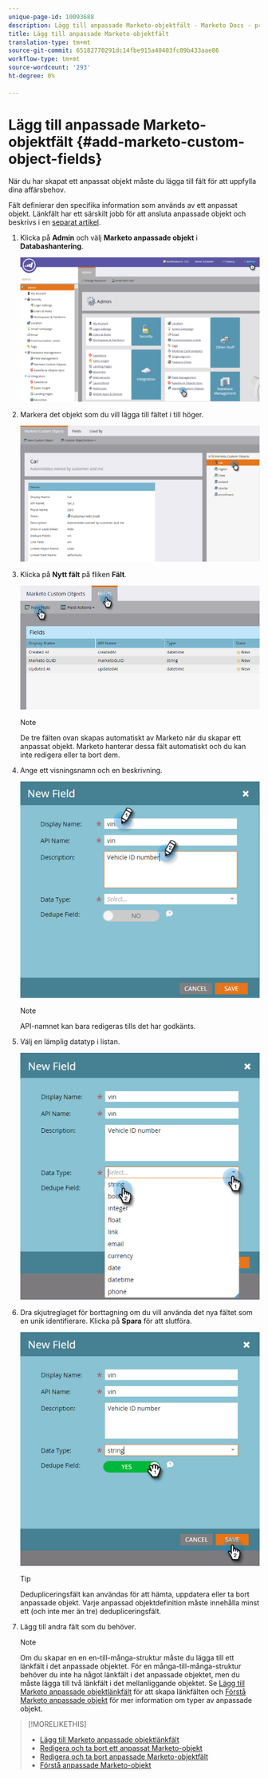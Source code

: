 ```yaml
---
unique-page-id: 10093688
description: Lägg till anpassade Marketo-objektfält - Marketo Docs - produktdokumentation
title: Lägg till anpassade Marketo-objektfält
translation-type: tm+mt
source-git-commit: 65182770291dc14fbe915a40403fc09b433aae86
workflow-type: tm+mt
source-wordcount: '293'
ht-degree: 0%

---
```



# Lägg till anpassade Marketo-objektfält {#add-marketo-custom-object-fields}

När du har skapat ett anpassat objekt måste du lägga till fält för att uppfylla dina affärsbehov.

Fält definierar den specifika information som används av ett anpassat objekt. Länkfält har ett särskilt jobb för att ansluta anpassade objekt och beskrivs i en [separat artikel](/help/marketo/product-docs/administration/marketo-custom-objects/add-marketo-custom-object-link-fields.md).

1. Klicka på **Admin** och välj **Marketo anpassade objekt** i **Databashantering**.

   ![](assets/image2016-1-18-9-3a2-3a6.png)

1. Markera det objekt som du vill lägga till fältet i till höger.

   ![](assets/image2016-1-18-9-3a5-3a3.png)

1. Klicka på **Nytt fält** på fliken **Fält**.

   ![](assets/image2015-9-15-16-3a53-3a40.png)

   >[!NOTE]
   >
   >De tre fälten ovan skapas automatiskt av Marketo när du skapar ett anpassat objekt. Marketo hanterar dessa fält automatiskt och du kan inte redigera eller ta bort dem.

1. Ange ett visningsnamn och en beskrivning.

   ![](assets/image2015-10-5-11-3a35-3a48.png)

   >[!NOTE]
   >
   >API-namnet kan bara redigeras tills det har godkänts.

1. Välj en lämplig datatyp i listan.

   ![](assets/image2015-10-5-11-3a37-3a24.png)

1. Dra skjutreglaget för borttagning om du vill använda det nya fältet som en unik identifierare. Klicka på **Spara** för att slutföra.

   ![](assets/image2015-10-5-11-3a40-3a12.png)

   >[!TIP]
   >
   >Dedupliceringsfält kan användas för att hämta, uppdatera eller ta bort anpassade objekt. Varje anpassad objektdefinition måste innehålla minst ett (och inte mer än tre) dedupliceringsfält.

1. Lägg till andra fält som du behöver.

   >[!NOTE]
   >
   >Om du skapar en en en-till-många-struktur måste du lägga till ett länkfält i det anpassade objektet. För en många-till-många-struktur behöver du inte ha något länkfält i det anpassade objektet, men du måste lägga till två länkfält i det mellanliggande objektet. Se [Lägg till Marketo anpassade objektlänkfält](/help/marketo/product-docs/administration/marketo-custom-objects/add-marketo-custom-object-fields.md) för att skapa länkfälten och [Förstå Marketo anpassade objekt](/help/marketo/product-docs/administration/marketo-custom-objects/understanding-marketo-custom-objects.md) för mer information om typer av anpassade objekt.

>[!MORELIKETHIS]
>
>* [Lägg till Marketo anpassade objektlänkfält](/help/marketo/product-docs/administration/marketo-custom-objects/add-marketo-custom-object-link-fields.md)
>* [Redigera och ta bort ett anpassat Marketo-objekt](/help/marketo/product-docs/administration/marketo-custom-objects/edit-and-delete-a-marketo-custom-object.md)
>* [Redigera och ta bort anpassade Marketo-objektfält](/help/marketo/product-docs/administration/marketo-custom-objects/edit-and-delete-marketo-custom-object-fields.md)
>* [Förstå anpassade Marketo-objekt](/help/marketo/product-docs/administration/marketo-custom-objects/understanding-marketo-custom-objects.md)

